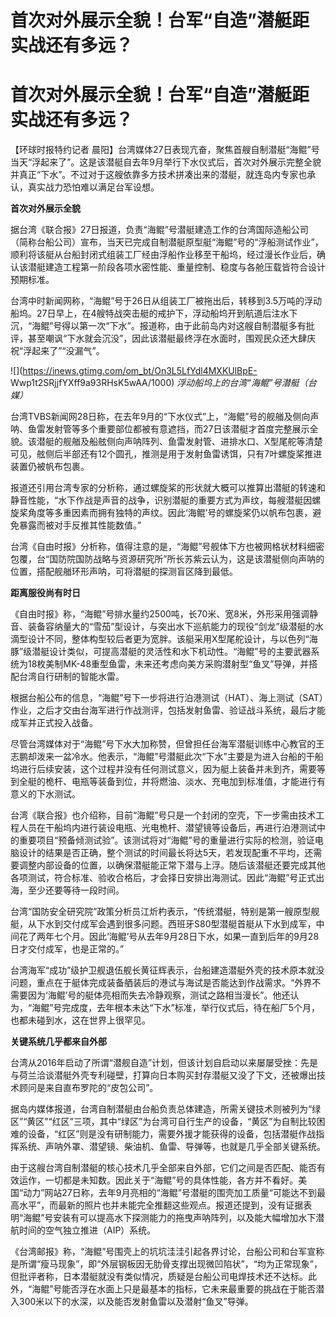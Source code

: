 # 首次对外展示全貌！台军“自造”潜艇距实战还有多远？

# 首次对外展示全貌！台军“自造”潜艇距实战还有多远？

【环球时报特约记者
晨阳】台湾媒体27日表现亢奋，聚焦首艘自制潜艇“海鲲”号当天“浮起来了”。这是该潜艇自去年9月举行下水仪式后，首次对外展示完整全貌并真正“下水”。不过对于这艘依靠多方技术拼凑出来的潜艇，就连岛内专家也承认，真实战力恐怕难以满足台军设想。

**首次对外展示全貌**

据台湾《联合报》27日报道，负责“海鲲”号潜艇建造工作的台湾国际造船公司（简称台船公司）宣布，当天已完成自制潜艇原型艇“海鲲”号的“浮船测试作业”，顺利将该艇从台船封闭式组装工厂经由浮船作业移至干船坞，经过漫长作业后，确认该潜艇建造工程第一阶段各项水密性能、重量控制、稳度与各舱压载皆符合设计预期标准。

台湾中时新闻网称，“海鲲”号于26日从组装工厂被拖出后，转移到3.5万吨的浮动船坞。27日早上，在4艘特战突击艇的戒护下，浮动船坞开到航道后注水下沉，“海鲲”号得以第一次“下水”。报道称，由于此前岛内对这艘自制潜艇多有批评，甚至嘲讽“下水就会沉没”，因此该潜艇最终浮在水面时，围观民众还大肆庆祝“浮起来了”“没漏气”。

![](https://inews.gtimg.com/om_bt/On3L5LfYdl4MXKUlBpE-
Wwp1t2SRjjfYXff9a93RHsK5wAA/1000) _浮动船坞上的台湾“海鲲”号潜艇（台媒）_

台湾TVBS新闻网28日称，在去年9月的“下水仪式”上，“海鲲”号的舰艏及侧向声呐、鱼雷发射管等多个重要部位都被有意遮挡，而27日该潜艇才首度完整展示全貌。该潜艇的舰艏及船舷侧向声呐阵列、鱼雷发射管、进排水口、X型尾舵等清楚可见，舷侧后半部还有12个圆孔，推测是用于发射鱼雷诱饵，只有7叶螺旋桨推进装置仍被帆布包裹。

报道还引用台湾专家的分析称，通过螺旋桨的形状就大概可以推算出潜艇的转速和静音性能，“水下作战是声音的战争，识别潜艇的重要方式为声纹，每艘潜艇因螺旋桨角度等多重因素而拥有独特的声纹。因此‘海鲲’号的螺旋桨仍以帆布包裹，避免暴露而被对手反推其性能数值。”

台湾《自由时报》分析称，值得注意的是，“海鲲”号舰体下方也被网格状材料细密包覆，台“国防院国防战略与资源研究所”所长苏紫云认为，这是该潜艇侧向声呐的位置，搭配舰艏环形声呐，可将潜艇的探测盲区降到最低。

**距离服役尚有时日**

《自由时报》称，“海鲲”号排水量约2500吨，长70米、宽8米，外形采用强调静音、装备容纳量大的“雪茄”型设计，与突出水下巡航能力的现役“剑龙”级潜艇的水滴型设计不同，整体构型较后者更为宽胖。该艇采用X型尾舵设计，与以色列“海豚”级潜艇设计类似，可提高潜艇的灵活性和水下机动性。“海鲲”号的主要武器系统为18枚美制MK-48重型鱼雷，未来还考虑向美方采购潜射型“鱼叉”导弹，并搭配台湾自行研制的智能水雷。

根据台船公布的信息，“海鲲”号下一步将进行泊港测试（HAT）、海上测试（SAT）作业，之后才交由台海军进行作战测评，包括发射鱼雷、验证战斗系统，最后才能成军并正式投入战备。

尽管台湾媒体对于“海鲲”号下水大加称赞，但曾担任台海军潜艇训练中心教官的王志鹏却泼来一盆冷水。他表示，“海鲲”号潜艇此次“下水”主要是为进入台船的干船坞进行后续安装，这个过程并没有任何测试意义，因为艇上装备并未到齐，需要等到全艇的桅杆、电瓶等装备到位，并将燃油、淡水、充电加到标准值，才能进行有意义的下水测试。

台湾《联合报》也介绍称，目前“海鲲”号只是一个封闭的空壳，下一步需由技术工程人员在干船坞内进行装设电瓶、光电桅杆、潜望镜等设备后，再进行泊港测试中的重要项目“预备倾测试验”。该测试将对“海鲲”号的重量进行实际的检测，验证电脑设计的结果是否正确，整个测试的时间最长将达5天，若发现配重不平均，还需要调整内部设备的位置，以确保潜艇能正常下潜与上浮。随后该潜艇还要完成其他各项测试，符合标准、验收合格后，才会择日安排出海测试。因此“海鲲”号正式出海，至少还要等待一段时间。

台湾“国防安全研究院”政策分析员江炘杓表示，“传统潜艇，特别是第一艘原型舰艇，从下水到交付成军会遇到很多问题。西班牙S80型潜艇首艇从下水到成军，中间花了两年七个月。因此‘海鲲’号从去年9月28日下水，如果一直到后年的9月28日才交付成军，也是正常的。”

台湾海军“成功”级护卫舰退伍舰长黄征辉表示，台船建造潜艇外壳的技术原本就没问题，重点在于艇体完成装备舾装后的港试与海试是否能达到作战需求。“外界不需要因为‘海鲲’号的艇体亮相而失去冷静观察，测试之路相当漫长”。他还认为，“海鲲”号完成度，去年根本未达“下水”标准，举行仪式后，待在船厂5个月，也都未碰到水，这在世界上很罕见。

**关键系统几乎都来自外部**

台湾从2016年启动了所谓“潜舰自造”计划，但该计划自启动以来屡屡受挫：先是与荷兰洽谈潜艇外壳专利碰壁，打算向日本购买封存潜艇又没了下文，还被爆出技术顾问是来自直布罗陀的“皮包公司”。

据岛内媒体报道，台湾自制潜艇由台船负责总体建造，所需关键技术则被列为“绿区”“黄区”“红区”三项，其中“绿区”为台湾可自行生产的设备，“黄区”为自制比较困难的设备，“红区”则是没有研制能力，需要外援才能获得的设备，包括潜艇作战指挥系统、声呐外罩、潜望镜、柴油机、鱼雷、导弹等，也就是几乎全部关键系统。

由于这艘台湾自制潜艇的核心技术几乎全部来自外部，它们之间是否匹配、能否有效运作，一切都是未知数。因此关于“海鲲”号的具体性能，各方并不看好。美国“动力”网站27日称，去年9月亮相的“海鲲”号潜艇的围壳加工质量“可能达不到最高水平”，而最新的照片也并未能完全推翻这些观点。报道还提到，没有证据表明“海鲲”号安装有可以提高水下探测能力的拖曳声呐阵列，以及能大幅增加水下潜航时间的空气独立推进（AIP）系统。

《台湾邮报》称，“海鲲”号围壳上的坑坑洼洼引起各界讨论，台船公司和台军宣称是所谓“瘦马现象”，即“外层钢板因无肋骨支撑出现微凹陷状”，“均为正常现象”，但批评者称，日本潜艇就没有类似情况，质疑是台船公司电焊技术还不达标。此外，“海鲲”号能否浮在水面上只是最基本的指标，它未来最重要的挑战在于能否潜入300米以下的水深，以及能否发射鱼雷以及潜射“鱼叉”导弹。

